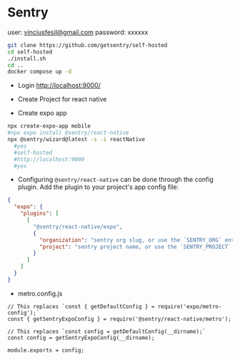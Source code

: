 # Sentry

user: <vinciusfesil@gmail.com>
password: xxxxxx

```sh
git clone https://github.com/getsentry/self-hosted
cd self-hosted
./install.sh
cd ..
docker compose up -d
```

- Login <http://localhost:9000/>
- Create Project for react native


- Create expo app

```sh
npx create-expo-app mobile
#npx expo install @sentry/react-native
npx @sentry/wizard@latest -s -i reactNative
  #yes
  #self-hosted
  #http://localhost:9000
  #yes
```

- Configuring `@sentry/react-native` can be done through the config plugin. Add the plugin to your project's app config file:

```app.json
{
  "expo": {
    "plugins": [
      [
        "@sentry/react-native/expo",
        {
          "organization": "sentry org slug, or use the `SENTRY_ORG` environment variable",
          "project": "sentry project name, or use the `SENTRY_PROJECT` environment variable"
        }
      ]
    ]
  }
}
```
- metro.config.js
```
// This replaces `const { getDefaultConfig } = require('expo/metro-config');`
const { getSentryExpoConfig } = require('@sentry/react-native/metro');

// This replaces `const config = getDefaultConfig(__dirname);`
const config = getSentryExpoConfig(__dirname);

module.exports = config;
```